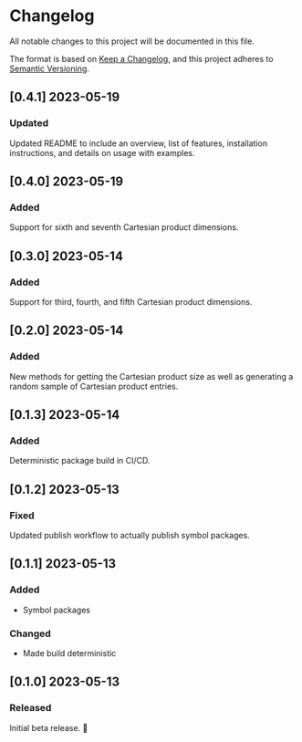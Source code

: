 # Changelog

All notable changes to this project will be documented in this file.

The format is based on [Keep a Changelog](https://keepachangelog.com/en/1.0.0/),
and this project adheres to [Semantic Versioning](https://semver.org/spec/v2.0.0.html).

## [0.4.1] 2023-05-19

### Updated

Updated README to include an overview, list of features, installation instructions, and details on usage with examples.

## [0.4.0] 2023-05-19

### Added

Support for sixth and seventh Cartesian product dimensions.

## [0.3.0] 2023-05-14

### Added

Support for third, fourth, and fifth Cartesian product dimensions.

## [0.2.0] 2023-05-14

### Added

New methods for getting the Cartesian product size as well as generating a random sample
of Cartesian product entries.

## [0.1.3] 2023-05-14

### Added

Deterministic package build in CI/CD.

## [0.1.2] 2023-05-13

### Fixed

Updated publish workflow to actually publish symbol packages.

## [0.1.1] 2023-05-13

### Added

- Symbol packages

### Changed

- Made build deterministic

## [0.1.0] 2023-05-13

### Released

Initial beta release. 🎉
